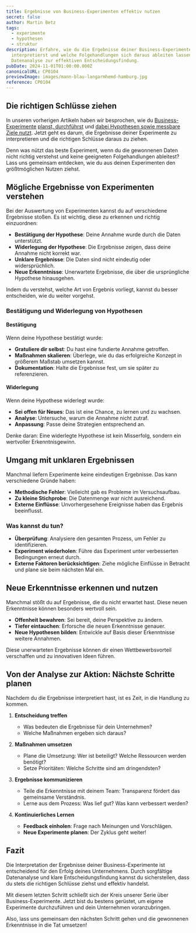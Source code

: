 ```yaml
---
title: Ergebnisse von Business-Experimenten effektiv nutzen
secret: false
author: Martin Betz
tags:
  - experimente
  - hypothesen
  - struktur
description: Erfahre, wie du die Ergebnisse deiner Business-Experimente richtig
  interpretierst und welche Folgehandlungen sich daraus ableiten lassen. Von der
  Datenanalyse zur effektiven Entscheidungsfindung.
pubDate: 2024-11-01T01:00:00.000Z
canonicalURL: CP0104
previewImage: images/mann-blau-langarmhemd-hamburg.jpg
reference: CP0104
---
```

## Die richtigen Schlüsse ziehen

In unseren vorherigen Artikeln haben wir besprochen, wie du [Business-Experimente](https://utxo.solutions/blog/business-experimente-dein-schl%C3%BCssel-zum-unternehmenserfolg) [planst, durchführst](https://utxo.solutions/blog/effektive-business-experimente-planung-und-umsetzung) und [dabei Hypothesen sowie messbare Ziele nutzt](https://utxo.solutions/blog/mit-hypothesen-und-messbaren-zielen-zu-erfolgreichen-business-experimenten). Jetzt geht es darum, die Ergebnisse deiner Experimente zu interpretieren und die richtigen Schlüsse daraus zu ziehen.

Denn was nützt das beste Experiment, wenn du die gewonnenen Daten nicht richtig verstehst und keine geeigneten Folgehandlungen ableitest? Lass uns gemeinsam entdecken, wie du aus deinen Experimenten den größtmöglichen Nutzen ziehst.

## Mögliche Ergebnisse von Experimenten verstehen

Bei der Auswertung von Experimenten kannst du auf verschiedene Ergebnisse stoßen. Es ist wichtig, diese zu erkennen und richtig einzuordnen:

* **Bestätigung der Hypothese**: Deine Annahme wurde durch die Daten unterstützt.
* **Widerlegung der Hypothese**: Die Ergebnisse zeigen, dass deine Annahme nicht korrekt war.
* **Unklare Ergebnisse**: Die Daten sind nicht eindeutig oder widersprüchlich.
* **Neue Erkenntnisse**: Unerwartete Ergebnisse, die über die ursprüngliche Hypothese hinausgehen.

Indem du verstehst, welche Art von Ergebnis vorliegt, kannst du besser entscheiden, wie du weiter vorgehst.

### Bestätigung und Widerlegung von Hypothesen

#### Bestätigung

Wenn deine Hypothese bestätigt wurde:

* **Gratuliere dir selbst**: Du hast eine fundierte Annahme getroffen.
* **Maßnahmen skalieren**: Überlege, wie du das erfolgreiche Konzept in größerem Maßstab umsetzen kannst.
* **Dokumentation**: Halte die Ergebnisse fest, um sie später zu referenzieren.

#### Widerlegung

Wenn deine Hypothese widerlegt wurde:

* **Sei offen für Neues**: Das ist eine Chance, zu lernen und zu wachsen.
* **Analyse**: Untersuche, warum die Annahme nicht zutraf.
* **Anpassung**: Passe deine Strategien entsprechend an.

Denke daran: Eine widerlegte Hypothese ist kein Misserfolg, sondern ein wertvoller Erkenntnisgewinn.

## Umgang mit unklaren Ergebnissen

Manchmal liefern Experimente keine eindeutigen Ergebnisse. Das kann verschiedene Gründe haben:

* **Methodische Fehler**: Vielleicht gab es Probleme im Versuchsaufbau.
* **Zu kleine Stichprobe**: Die Datenmenge war nicht ausreichend.
* **Externe Einflüsse**: Unvorhergesehene Ereignisse haben das Ergebnis beeinflusst.

### Was kannst du tun?

* **Überprüfung**: Analysiere den gesamten Prozess, um Fehler zu identifizieren.
* **Experiment wiederholen**: Führe das Experiment unter verbesserten Bedingungen erneut durch.
* **Externe Faktoren berücksichtigen**: Ziehe mögliche Einflüsse in Betracht und plane sie beim nächsten Mal ein.

## Neue Erkenntnisse erkennen und nutzen

Manchmal stößt du auf Ergebnisse, die du nicht erwartet hast. Diese neuen Erkenntnisse können besonders wertvoll sein.

* **Offenheit bewahren**: Sei bereit, deine Perspektive zu ändern.
* **Tiefer eintauchen**: Erforsche die neuen Erkenntnisse genauer.
* **Neue Hypothesen bilden**: Entwickle auf Basis dieser Erkenntnisse weitere Annahmen.

Diese unerwarteten Ergebnisse können dir einen Wettbewerbsvorteil verschaffen und zu innovativen Ideen führen.

## Von der Analyse zur Aktion: Nächste Schritte planen

Nachdem du die Ergebnisse interpretiert hast, ist es Zeit, in die Handlung zu kommen.

1. **Entscheidung treffen**

   * Was bedeuten die Ergebnisse für dein Unternehmen?
   * Welche Maßnahmen ergeben sich daraus?
2. **Maßnahmen umsetzen**

   * Plane die Umsetzung: Wer ist beteiligt? Welche Ressourcen werden benötigt?
   * Setze Prioritäten: Welche Schritte sind am dringendsten?
3. **Ergebnisse kommunizieren**

   * Teile die Erkenntnisse mit deinem Team: Transparenz fördert das gemeinsame Verständnis.
   * Lerne aus dem Prozess: Was lief gut? Was kann verbessert werden?
4. **Kontinuierliches Lernen**

   * **Feedback einholen**: Frage nach Meinungen und Vorschlägen.
   * **Neue Experimente planen**: Der Zyklus geht weiter!

## Fazit

Die Interpretation der Ergebnisse deiner Business-Experimente ist entscheidend für den Erfolg deines Unternehmens. Durch sorgfältige Datenanalyse und klare Entscheidungsfindung kannst du sicherstellen, dass du stets die richtigen Schlüsse ziehst und effektiv handelst.

Mit diesem letzten Schritt schließt sich der Kreis unserer Serie über Business-Experimente. Jetzt bist du bestens gerüstet, um eigene Experimente durchzuführen und dein Unternehmen voranzubringen.

Also, lass uns gemeinsam den nächsten Schritt gehen und die gewonnenen Erkenntnisse in die Tat umsetzen!
